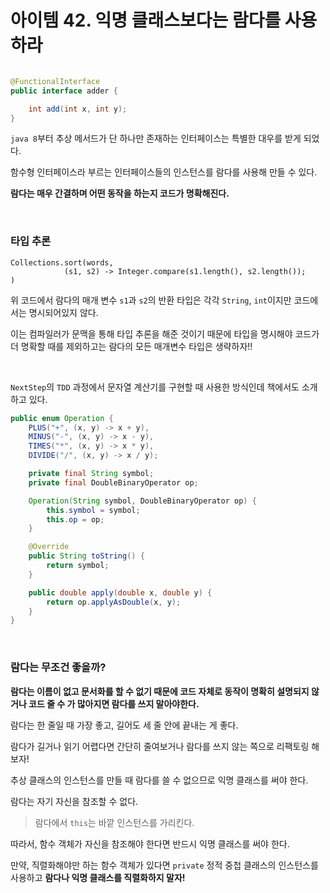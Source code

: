 # 아이템 42. 익명 클래스보다는 람다를 사용하라

```java

@FunctionalInterface
public interface adder {

    int add(int x, int y);
}
```

`java 8`부터 추상 메서드가 단 하나만 존재하는 인터페이스는 특별한 대우를 받게 되었다.

함수형 인터페이스라 부르는 인터페이스들의 인스턴스를 람다를 사용해 만들 수 있다.

**람다는 매우 간결하며 어떤 동작을 하는지 코드가 명확해진다.**

<br>

### 타입 추론
```
Collections.sort(words,
            (s1, s2) -> Integer.compare(s1.length(), s2.length());    
)
```
위 코드에서 람다의 매개 변수 `s1`과 `s2`의 반환 타입은 각각 `String`, `int`이지만 코드에서는 명시되어있지 않다.

이는 컴파일러가 문맥을 통해 타입 추론을 해준 것이기 때문에 타입을 명시해야 코드가 더 명확할 때를 제외하고는 람다의 모든 매개변수 타입은 생략하자!!

<br>

`NextStep`의 `TDD` 과정에서 문자열 계산기를 구현할 때 사용한 방식인데 책에서도 소개하고 있다.

```java
public enum Operation {
    PLUS("+", (x, y) -> x + y),
    MINUS("-", (x, y) -> x - y),
    TIMES("*", (x, y) -> x * y),
    DIVIDE("/", (x, y) -> x / y);

    private final String symbol;
    private final DoubleBinaryOperator op;

    Operation(String symbol, DoubleBinaryOperator op) {
        this.symbol = symbol;
        this.op = op;
    }

    @Override
    public String toString() {
        return symbol;
    }

    public double apply(double x, double y) {
        return op.applyAsDouble(x, y);
    }
}
```

<br>

### 람다는 무조건 좋을까?
**람다는 이름이 없고 문서화를 할 수 없기 때문에 코드 자체로 동작이 명확히 설명되지 않거나 코드 줄 수 가 많아지면 람다를 쓰지 말아야한다.**

람다는 한 줄일 때 가장 좋고, 길어도 세 줄 안에 끝내는 게 좋다.

람다가 길거나 읽기 어렵다면 간단히 줄여보거나 람다를 쓰지 않는 쪽으로 리팩토링 해보자!

추상 클래스의 인스턴스를 만들 때 람다를 쓸 수 없으므로 익명 클래스를 써야 한다.

람다는 자기 자신을 참조할 수 없다.
> 람다에서 `this`는 바깥 인스턴스를 가리킨다.

따라서, 함수 객체가 자신을 참조해야 한다면 반드시 익명 클래스를 써야 한다.

만약, 직렬화해야만 하는 함수 객체가 있다면 `private` 정적 중첩 클래스의 인스턴스를 사용하고 **람다나 익명 클래스를 직렬화하지 말자!**
